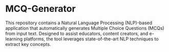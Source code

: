 # MCQ-Generator
This repository contains a Natural Language Processing (NLP)-based application that automatically generates Multiple Choice Questions (MCQs) from input text. Designed to assist educators, content creators, and e-learning platforms, the tool leverages state-of-the-art NLP techniques to extract key concepts.
